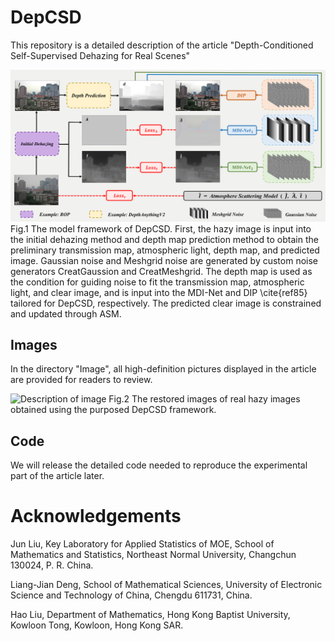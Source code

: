 # DepCSD
This repository is a detailed description of the article "Depth-Conditioned Self-Supervised Dehazing for Real Scenes"

![Description of image](/Images/2.png)
Fig.1 The model framework of DepCSD. First, the hazy image is input into the initial dehazing method and depth map prediction method to obtain the preliminary transmission map, atmospheric light, depth map, and predicted image. Gaussian noise and Meshgrid noise are generated by custom noise generators CreatGaussion and CreatMeshgrid. The depth map is used as the condition for guiding noise to fit the transmission map, atmospheric light, and clear image, and is input into the MDI-Net and DIP \cite{ref85} tailored for DepCSD, respectively. The predicted clear image is constrained and updated through ASM.

## Images
In the directory "Image", all high-definition pictures displayed in the article are provided for readers to review.

![Description of image](/Images/1.png)
Fig.2 The restored images of real hazy images obtained using the purposed DepCSD framework.

## Code
We will release the detailed code needed to reproduce the experimental part of the article later.

# Acknowledgements
Jun Liu, Key Laboratory for Applied Statistics of MOE, School of Mathematics and Statistics, Northeast Normal University, Changchun 130024, P. R. China.

Liang-Jian Deng, School of Mathematical Sciences, University of Electronic Science and Technology of China, Chengdu 611731, China.

Hao Liu, Department of Mathematics, Hong Kong Baptist University, Kowloon Tong, Kowloon, Hong Kong SAR.
